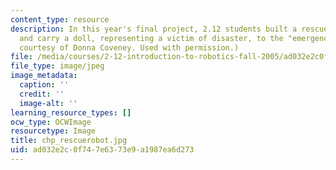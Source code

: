```yaml
---
content_type: resource
description: In this year's final project, 2.12 students built a rescue robot to find
  and carry a doll, representing a victim of disaster, to the "emergency room." (Photo
  courtesy of Donna Coveney. Used with permission.)
file: /media/courses/2-12-introduction-to-robotics-fall-2005/ad032e2c0f747e6373e9a1987ea6d273_chp_rescuerobot.jpg
file_type: image/jpeg
image_metadata:
  caption: ''
  credit: ''
  image-alt: ''
learning_resource_types: []
ocw_type: OCWImage
resourcetype: Image
title: chp_rescuerobot.jpg
uid: ad032e2c-0f74-7e63-73e9-a1987ea6d273
---
```

